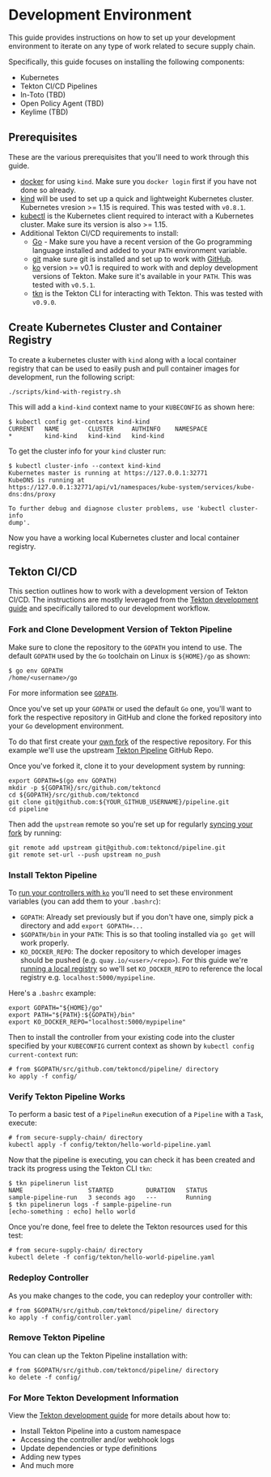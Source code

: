 # Development Environment

This guide provides instructions on how to set up your development environment
to iterate on any type of work related to secure supply chain.

Specifically, this guide focuses on installing the following components:

- Kubernetes
- Tekton CI/CD Pipelines
- In-Toto (TBD)
- Open Policy Agent (TBD)
- Keylime (TBD)

## Prerequisites

These are the various prerequisites that you'll need to work through this guide.

- [docker](https://docs.docker.com/engine/install/) for using `kind`. Make sure
  you `docker login` first if you have not done so already.
- [kind](https://kind.sigs.k8s.io/) will be used to set up a quick and
  lightweight Kubernetes cluster. Kubernetes vresion >= 1.15 is required. This
  was tested with `v0.8.1`.
- [kubectl](https://kubernetes.io/docs/tasks/tools/install-kubectl/) is the
  Kubernetes client required to interact with a Kubernetes cluster. Make sure
  its version is also >= 1.15.
- Additional Tekton CI/CD requirements to install:
    - [Go](https://golang.org/dl/) - Make sure you have a recent version of the Go
      programming language installed and added to your `PATH` environment
      variable.
    - [git](https://git-scm.com/downloads) make sure git is installed and set
      up to work with
      [GitHub](https://help.github.com/en/github/getting-started-with-github/set-up-git).
    - [ko](https://github.com/google/ko) version >= v0.1 is required to work
      with and deploy development versions of Tekton. Make sure it's available
      in your `PATH`. This was tested with `v0.5.1`.
    - [tkn](https://github.com/tektoncd/cli) is the Tekton CLI for interacting
      with Tekton. This was tested with `v0.9.0`.

## Create Kubernetes Cluster and Container Registry

To create a kubernetes cluster with `kind` along with a local container
registry that can be used to easily push and pull container images for
development, run the following script:

```shell
./scripts/kind-with-registry.sh
```

This will add a `kind-kind` context name to your `KUBECONFIG` as shown here:

```shell
$ kubectl config get-contexts kind-kind
CURRENT   NAME        CLUSTER     AUTHINFO    NAMESPACE
*         kind-kind   kind-kind   kind-kind
```

To get the cluster info for your `kind` cluster run:

```shell
$ kubectl cluster-info --context kind-kind
Kubernetes master is running at https://127.0.0.1:32771
KubeDNS is running at
https://127.0.0.1:32771/api/v1/namespaces/kube-system/services/kube-dns:dns/proxy

To further debug and diagnose cluster problems, use 'kubectl cluster-info
dump'.
```

Now you have a working local Kubernetes cluster and local container registry.

## Tekton CI/CD

This section outlines how to work with a development version of Tekton CI/CD. The
instructions are mostly leveraged from the [Tekton development
guide](https://github.com/tektoncd/pipeline/blob/master/DEVELOPMENT.md)
and specifically tailored to our development workflow.

### Fork and Clone Development Version of Tekton Pipeline

Make sure to clone the repository to the `GOPATH` you intend to use. The
default `GOPATH` used by the `Go` toolchain on Linux is `${HOME}/go` as
shown:

```shell
$ go env GOPATH
/home/<username>/go
```

For more information see [`GOPATH`](https://github.com/golang/go/wiki/SettingGOPATH).

Once you've set up your `GOPATH` or used the default `Go` one, you'll want to
fork the respective repository in GitHub and clone the forked repository into
your `Go` development environment.

To do that first create your [own
fork](https://help.github.com/articles/fork-a-repo/) of the respective
repository. For this example we'll use the upstream [Tekton
Pipeline](https://github.com/tektoncd/pipeline) GitHub
Repo.

Once you've forked it, clone it to your development system by running:

```shell
export GOPATH=$(go env GOPATH)
mkdir -p ${GOPATH}/src/github.com/tektoncd
cd ${GOPATH}/src/github.com/tektoncd
git clone git@github.com:${YOUR_GITHUB_USERNAME}/pipeline.git
cd pipeline
```

Then add the `upstream` remote so you're set up for regularly
[syncing your fork](https://help.github.com/articles/syncing-a-fork/) by
running:

```shell
git remote add upstream git@github.com:tektoncd/pipeline.git
git remote set-url --push upstream no_push
```

### Install Tekton Pipeline

To [run your controllers with `ko`](#install-pipeline) you'll need to set these
environment variables (you can add them to your `.bashrc`):

- `GOPATH`: Already set previously but if you don't have one, simply pick a
  directory and add `export GOPATH=...`
- `$GOPATH/bin` in your `PATH`: This is so that tooling installed via `go get`
  will work properly.
- `KO_DOCKER_REPO`: The docker repository to which developer images should be
  pushed (e.g. `quay.io/<user>/<repo>`). For this guide we're [running a local
  registry](https://docs.docker.com/registry/deploying/) so we'll set
  `KO_DOCKER_REPO` to reference the local registry e.g.
  `localhost:5000/mypipeline`.

Here's a `.bashrc` example:

```shell
export GOPATH="${HOME}/go"
export PATH="${PATH}:${GOPATH}/bin"
export KO_DOCKER_REPO="localhost:5000/mypipeline"
```

Then to install the controller from your existing code into the cluster
specified by your `KUBECONFIG` current context as shown by `kubectl config
current-context` run:

```shell
# from $GOPATH/src/github.com/tektoncd/pipeline/ directory
ko apply -f config/
```

### Verify Tekton Pipeline Works

To perform a basic test of a `PipelineRun` execution of a `Pipeline` with a
`Task`, execute:

```shell
# from secure-supply-chain/ directory
kubectl apply -f config/tekton/hello-world-pipeline.yaml
```

Now that the pipeline is executing, you can check it has been created and track
its progress using the Tekton CLI `tkn`:

```shell
$ tkn pipelinerun list
NAME                  STARTED         DURATION   STATUS
sample-pipeline-run   3 seconds ago   ---        Running
$ tkn pipelinerun logs -f sample-pipeline-run
[echo-something : echo] hello world
```

Once you're done, feel free to delete the Tekton resources used for this test:

```shell
# from secure-supply-chain/ directory
kubectl delete -f config/tekton/hello-world-pipeline.yaml
```

### Redeploy Controller

As you make changes to the code, you can redeploy your controller with:

```shell
# from $GOPATH/src/github.com/tektoncd/pipeline/ directory
ko apply -f config/controller.yaml
```

### Remove Tekton Pipeline

You can clean up the Tekton Pipeline installation with:

```shell
# from $GOPATH/src/github.com/tektoncd/pipeline/ directory
ko delete -f config/
```

### For More Tekton Development Information

View the [Tekton development
guide](https://github.com/tektoncd/pipeline/blob/master/DEVELOPMENT.md) for
more details about how to:

- Install Tekton Pipeline into a custom namespace
- Accessing the controller and/or webhook logs
- Update dependencies or type definitions
- Adding new types
- And much more
